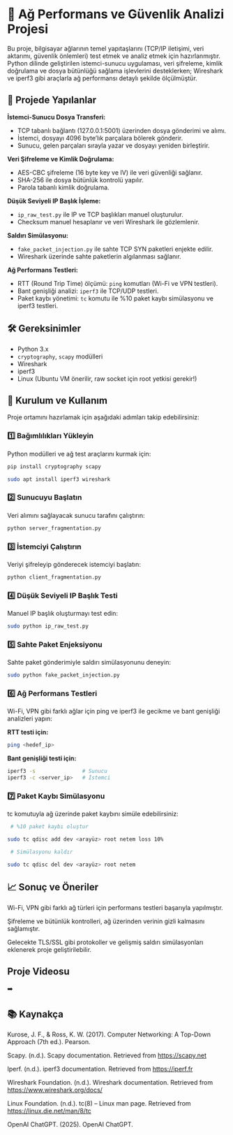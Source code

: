 # 📡 Ağ Performans ve Güvenlik Analizi Projesi

Bu proje, bilgisayar ağlarının temel yapıtaşlarını (TCP/IP iletişimi, veri aktarımı, güvenlik önlemleri) test etmek ve analiz etmek için hazırlanmıştır. Python dilinde geliştirilen istemci-sunucu uygulaması, veri şifreleme, kimlik doğrulama ve dosya bütünlüğü sağlama işlevlerini desteklerken; Wireshark ve iperf3 gibi araçlarla ağ performansı detaylı şekilde ölçülmüştür.

## 🚀 Projede Yapılanlar

 **İstemci-Sunucu Dosya Transferi:**  
- TCP tabanlı bağlantı (127.0.0.1:5001) üzerinden dosya gönderimi ve alımı.  
- İstemci, dosyayı 4096 byte’lık parçalara bölerek gönderir.  
- Sunucu, gelen parçaları sırayla yazar ve dosyayı yeniden birleştirir.

 **Veri Şifreleme ve Kimlik Doğrulama:**  
- AES-CBC şifreleme (16 byte key ve IV) ile veri güvenliği sağlanır.  
- SHA-256 ile dosya bütünlük kontrolü yapılır.  
- Parola tabanlı kimlik doğrulama.

 **Düşük Seviyeli IP Başlık İşleme:**  
- `ip_raw_test.py` ile IP ve TCP başlıkları manuel oluşturulur.  
- Checksum manuel hesaplanır ve veri Wireshark ile gözlemlenir.

 **Saldırı Simülasyonu:**  
- `fake_packet_injection.py` ile sahte TCP SYN paketleri enjekte edilir.  
- Wireshark üzerinde sahte paketlerin algılanması sağlanır.

 **Ağ Performans Testleri:**  
- RTT (Round Trip Time) ölçümü: `ping` komutları (Wi-Fi ve VPN testleri).  
- Bant genişliği analizi: `iperf3` ile TCP/UDP testleri.  
- Paket kaybı yönetimi: `tc` komutu ile %10 paket kaybı simülasyonu ve iperf3 testleri.

## 🛠️ Gereksinimler

- Python 3.x  
- `cryptography`, `scapy` modülleri  
- Wireshark  
- iperf3  
- Linux (Ubuntu VM önerilir, raw socket için root yetkisi gerekir!)

## 🔧 Kurulum ve Kullanım

Proje ortamını hazırlamak için aşağıdaki adımları takip edebilirsiniz:

### 1️⃣ Bağımlılıkları Yükleyin

Python modülleri ve ağ test araçlarını kurmak için:

```bash 
pip install cryptography scapy
```

```bash 
sudo apt install iperf3 wireshark
```

### 2️⃣ Sunucuyu Başlatın

Veri alımını sağlayacak sunucu tarafını çalıştırın:

```bash
python server_fragmentation.py
```

### 3️⃣ İstemciyi Çalıştırın

Veriyi şifreleyip gönderecek istemciyi başlatın:

```bash
python client_fragmentation.py
```

### 4️⃣ Düşük Seviyeli IP Başlık Testi

Manuel IP başlık oluşturmayı test edin:

```bash
sudo python ip_raw_test.py
```
### 5️⃣ Sahte Paket Enjeksiyonu

Sahte paket gönderimiyle saldırı simülasyonunu deneyin:

```bash
sudo python fake_packet_injection.py
```

### 6️⃣ Ağ Performans Testleri

Wi-Fi, VPN gibi farklı ağlar için ping ve iperf3 ile gecikme ve bant genişliği analizleri yapın:

**RTT testi için:**

```bash
ping <hedef_ip>
```


**Bant genişliği testi için:**

```bash
iperf3 -s               # Sunucu
iperf3 -c <server_ip>   # İstemci
```



### 7️⃣ Paket Kaybı Simülasyonu

tc komutuyla ağ üzerinde paket kaybını simüle edebilirsiniz:

```bash
 # %10 paket kaybı oluştur

sudo tc qdisc add dev <arayüz> root netem loss 10%
```

```bash
 # Simülasyonu kaldır

sudo tc qdisc del dev <arayüz> root netem
```

## 📈 Sonuç ve Öneriler
Wi-Fi, VPN gibi farklı ağ türleri için performans testleri başarıyla yapılmıştır.

Şifreleme ve bütünlük kontrolleri, ağ üzerinden verinin gizli kalmasını sağlamıştır.

Gelecekte TLS/SSL gibi protokoller ve gelişmiş saldırı simülasyonları eklenerek proje geliştirilebilir.

## Proje Videosu
➡️ 

## 📚 Kaynakça
Kurose, J. F., & Ross, K. W. (2017). Computer Networking: A Top-Down Approach (7th ed.). Pearson.

Scapy. (n.d.). Scapy documentation. Retrieved from https://scapy.net

Iperf. (n.d.). iperf3 documentation. Retrieved from https://iperf.fr

Wireshark Foundation. (n.d.). Wireshark documentation. Retrieved from https://www.wireshark.org/docs/

Linux Foundation. (n.d.). tc(8) – Linux man page. Retrieved from https://linux.die.net/man/8/tc

OpenAI ChatGPT. (2025). OpenAI ChatGPT.
